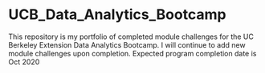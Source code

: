 # UCB_Data_Analytics_Bootcamp

This repository is my portfolio of completed module challenges for the UC Berkeley Extension Data Analytics Bootcamp.
I will continue to add new module challenges upon completion. Expected program completion date is Oct 2020
